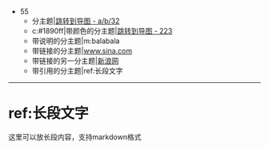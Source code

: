 - 55
	- 分主题|[跳转到导图 - a/b/32](gmap://a/b/32)
	- c:#1890ff|带颜色的分主题|[跳转到导图 - 223](gmap://223)
	- 带说明的分主题|m:balabala
	- 带链接的分主题|www.sina.com
	- 带链接的另一分主题|[新浪网](www.sina.com)
	- 带引用的分主题|ref:长段文字

***
# ref:长段文字
这里可以放长段内容，支持markdown格式